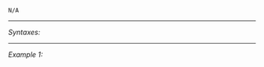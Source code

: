 `N/A`


---
*Syntaxes:*

<!-- [] call `BIS_fnc_moduleZoneProtection` -->

---
*Example 1:*

<!-- 
```sqf
[] call BIS_fnc_moduleZoneProtection;
``` -->
